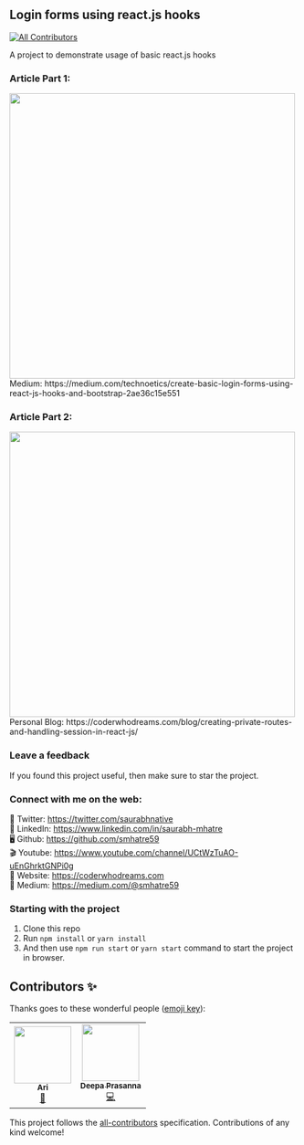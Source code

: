 ## Login forms using react.js hooks 
<!-- ALL-CONTRIBUTORS-BADGE:START - Do not remove or modify this section -->
[![All Contributors](https://img.shields.io/badge/all_contributors-2-orange.svg?style=flat-square)](#contributors-)
<!-- ALL-CONTRIBUTORS-BADGE:END -->
A project to demonstrate usage of basic react.js hooks  


### Article Part 1:      
<img src="https://res.cloudinary.com/dk22rcdch/image/upload/v1597338639/Blogimages/1_screen3_pahzhf.png" width=500 >   
Medium: https://medium.com/technoetics/create-basic-login-forms-using-react-js-hooks-and-bootstrap-2ae36c15e551

### Article Part 2:   
<img src="https://res.cloudinary.com/dk22rcdch/image/upload/v1597337348/Blogimages/coverimage_yxrp7t.png" width=500 >   
Personal Blog: https://coderwhodreams.com/blog/creating-private-routes-and-handling-session-in-react-js/


### Leave a feedback
If you found this project useful, then make sure to star the project.

### Connect with me on the web:
🦜 Twitter: https://twitter.com/saurabhnative  
💼 LinkedIn: https://www.linkedin.com/in/saurabh-mhatre   
🖥 Github: https://github.com/smhatre59  
🎬 Youtube: https://www.youtube.com/channel/UCtWzTuAO-uEnGhrktGNPi0g  
📃 Website: https://coderwhodreams.com   
📝 Medium: https://medium.com/@smhatre59  

### Starting with the project   
1. Clone this repo  
2. Run `npm install` or `yarn install`  
3. And then use `npm run start` or `yarn start` command to start the project in browser. 


## Contributors ✨

Thanks goes to these wonderful people ([emoji key](https://allcontributors.org/docs/en/emoji-key)):

<!-- ALL-CONTRIBUTORS-LIST:START - Do not remove or modify this section -->
<!-- prettier-ignore-start -->
<!-- markdownlint-disable -->
<table>
  <tr>
    <td align="center"><a href="https://github.com/ArianeJDB"><img src="https://avatars2.githubusercontent.com/u/45037868?v=4" width="100px;" alt=""/><br /><sub><b>Ari</b></sub></a><br /><a href="https://github.com/codeclassifiers/loginforms/commits?author=ArianeJDB" title="Documentation">📖</a></td>
    <td align="center"><a href="https://github.com/DeepaPrasanna"><img src="https://avatars1.githubusercontent.com/u/54895192?v=4" width="100px;" alt=""/><br /><sub><b>Deepa Prasanna</b></sub></a><br /><a href="https://github.com/codeclassifiers/loginforms/commits?author=DeepaPrasanna" title="Code">💻</a></td>
  </tr>
</table>

<!-- markdownlint-enable -->
<!-- prettier-ignore-end -->
<!-- ALL-CONTRIBUTORS-LIST:END -->

This project follows the [all-contributors](https://github.com/all-contributors/all-contributors) specification. Contributions of any kind welcome!
